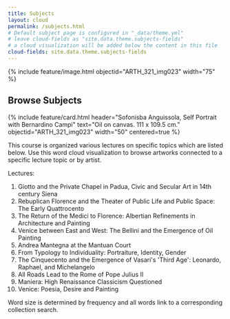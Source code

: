 ```yaml
---
title: Subjects
layout: cloud
permalink: /subjects.html
# Default subject page is configured in "_data/theme.yml"
# leave cloud-fields as "site.data.theme.subjects-fields"
# a cloud visualization will be added below the content in this file
cloud-fields: site.data.theme.subjects-fields
---
```


{% include feature/image.html objectid="ARTH_321_img023" width="75" %}

## Browse Subjects

{% include feature/card.html header="Sofonisba Anguissola, Self Portrait with Bernardino Campi" text="Oil on canvas. 111 x 109.5 cm." objectid="ARTH_321_img023" width="50" centered=true %}

This course is organized various lectures on specific topics which are listed below.
Use this word cloud visualization to browse artworks connected to a specific lecture topic or by artist.

Lectures:
1. Giotto and the Private Chapel in Padua, Civic and Secular Art in 14th century Siena
2. Rebuplican Florence and the Theater of Public Life and Public Space: The Early Quattrocento
3. The Return of the Medici to Florence: Albertian Refinements in Architecture and Painting
4. Venice between East and West: The Bellini and the Emergence of Oil Painting
5. Andrea Mantegna at the Mantuan Court
6. From Typology to Individuality: Portraiture, Identity, Gender
7. The Cinquecento and the Emergence of Vasari's 'Third Age': Leonardo, Raphael, and Michelangelo
8. All Roads Lead to the Rome of Pope Julius II
9. Maniera: High Renaissance Classicism Questioned
10. Venice: Poesia, Desire and Painting

Word size is determined by frequency and all words link to a corresponding collection search.
